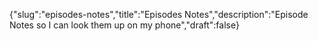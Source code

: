 {"slug":"episodes-notes","title":"Episodes Notes","description":"Episode Notes so I can look them up on my phone","draft":false}